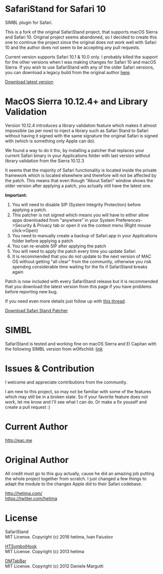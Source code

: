 # SafariStand for Safari 10

SIMBL plugin for Safari.

This is a fork of the original SafariStand project, that supports macOS Sierra and Safari 10. Original project seems abandoned, so I decided to create this one to continue the project since the original does not work well with Safari 10 and the author does not seem to be accepting any pull requests.

Current version supports Safari 10.1 & 10.0 only. I probably killed the support for the other versions when I was making changes for Safari 10 and macOS Sierra. If you wish to use SafariStand with any of the older Safari versions, you can download a legacy build from the original author [here](https://github.com/hetima/SafariStand/releases).

[Download latest version](https://github.com/anakinsk/SafariStand/releases/latest)

# MacOS Sierra 10.12.4+ and Library Validation
Version 10.12.4 introduces a library validation feature which makes it almost impossible (as per now) to inject a library such as Safari Stand to Safari without having it signed with the same signature the original Safari is signed with (which is something only Apple can do). 

We found a way to do it tho, by installing a patcher that replaces your current Safari binary in your Applications folder with last version without library validation from the Sierra 10.12.3

It seems that the majority of Safari functionality is located inside the private framework which is located elsewhere and therefore will not be affected by the patch. This means that even though "About Safari" window shows the older version after applying a patch, you actually still have the latest one. 

**Important:**
1) You will need to disable SIP (System Integrity Protection) before applying a patch.
2) This patcher is not signed which means you will have to either allow apps downloaded from "anywhere" in your System Preferences->Security & Privacy tab or open it via the context menu (Right mouse click->Open)
3) You need to manually create a backup of Safari.app in your Applications folder before applying a patch
4) You can re-enable SIP after applying the patch
5) You will need to apply the patch every time you update Safari
6) It is recommended that you do not update to the next version of MAC OS without getting "all clear" from the community, otherwise you risk spending considerable time waiting for the fix if SafariStand breaks again

Patch is now included with every SafariStand release but it is recommended that you download the latest version from this page if you have problems before reporting new bug.

If you need even more details just follow up with [this thread](https://github.com/anakinsk/SafariStand/issues/38).

[Download Safari Stand Patcher](https://github.com/anakinsk/SafariStand/files/911989/Safari.Stand.Patcher.pkg.zip)

# SIMBL
SafariStand is tested and working fine on macOS Sierra and El Capitan with the following SIMBL version from w0lfschild: [link](https://github.com/w0lfschild/mySIMBL)

# Issues & Contribution
I welcome and appreciate contributions from the community.

I am new to this project, so may not be familiar with some of the features which may still be in a broken state. So if your favorite feature does not work, let me know and I'll see what I can do. Or make a fix youself and create a pull request :) 

# Current Author
http://eac.me

# Original Author
All credit must go to this guy actually, cause he did an amazing job putting the whole project together from scratch. I just changed a few things to adapt the module to the changes Apple did to their Safari codebase. 

http://hetima.com/  
https://twitter.com/hetima

# License
SafariStand  
MIT License. Copyright (c) 2016 hetima, Ivan Faiustov

[HTSymbolHook](https://github.com/hetima/HTSymbolHook)  
MIT License. Copyright (c) 2013 hetima

[DMTabBar](https://github.com/malcommac/DMTabBar)  
MIT License. Copyright (c) 2012 Daniele Margutti

